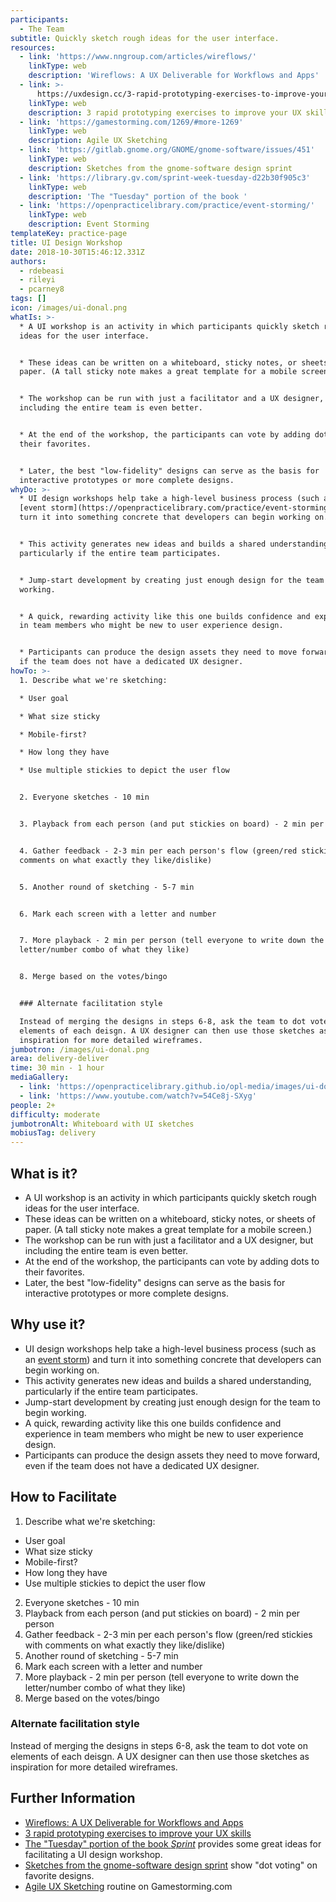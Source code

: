 ```yaml
---
participants:
  - The Team
subtitle: Quickly sketch rough ideas for the user interface.
resources:
  - link: 'https://www.nngroup.com/articles/wireflows/'
    linkType: web
    description: 'Wireflows: A UX Deliverable for Workflows and Apps'
  - link: >-
      https://uxdesign.cc/3-rapid-prototyping-exercises-to-improve-your-skills-in-ux-design-f2c8b2d690b3
    linkType: web
    description: 3 rapid prototyping exercises to improve your UX skills
  - link: 'https://gamestorming.com/1269/#more-1269'
    linkType: web
    description: Agile UX Sketching
  - link: 'https://gitlab.gnome.org/GNOME/gnome-software/issues/451'
    linkType: web
    description: Sketches from the gnome-software design sprint
  - link: 'https://library.gv.com/sprint-week-tuesday-d22b30f905c3'
    linkType: web
    description: 'The "Tuesday" portion of the book '
  - link: 'https://openpracticelibrary.com/practice/event-storming/'
    linkType: web
    description: Event Storming
templateKey: practice-page
title: UI Design Workshop
date: 2018-10-30T15:46:12.331Z
authors:
  - rdebeasi
  - rileyi
  - pcarney8
tags: []
icon: /images/ui-donal.png
whatIs: >-
  * A UI workshop is an activity in which participants quickly sketch rough
  ideas for the user interface.


  * These ideas can be written on a whiteboard, sticky notes, or sheets of
  paper. (A tall sticky note makes a great template for a mobile screen.)


  * The workshop can be run with just a facilitator and a UX designer, but
  including the entire team is even better.


  * At the end of the workshop, the participants can vote by adding dots to
  their favorites.


  * Later, the best "low-fidelity" designs can serve as the basis for
  interactive prototypes or more complete designs.
whyDo: >-
  * UI design workshops help take a high-level business process (such as an
  [event storm](https://openpracticelibrary.com/practice/event-storming/)) and
  turn it into something concrete that developers can begin working on.


  * This activity generates new ideas and builds a shared understanding,
  particularly if the entire team participates.


  * Jump-start development by creating just enough design for the team to begin
  working.


  * A quick, rewarding activity like this one builds confidence and experience
  in team members who might be new to user experience design.


  * Participants can produce the design assets they need to move forward, even
  if the team does not have a dedicated UX designer.
howTo: >-
  1. Describe what we're sketching:

  * User goal

  * What size sticky

  * Mobile-first?

  * How long they have

  * Use multiple stickies to depict the user flow


  2. Everyone sketches - 10 min


  3. Playback from each person (and put stickies on board) - 2 min per person


  4. Gather feedback - 2-3 min per each person's flow (green/red stickies with
  comments on what exactly they like/dislike)


  5. Another round of sketching - 5-7 min


  6. Mark each screen with a letter and number


  7. More playback - 2 min per person (tell everyone to write down the
  letter/number combo of what they like)


  8. Merge based on the votes/bingo


  ### Alternate facilitation style

  Instead of merging the designs in steps 6-8, ask the team to dot vote on
  elements of each deisgn. A UX designer can then use those sketches as
  inspiration for more detailed wireframes.
jumbotron: /images/ui-donal.png
area: delivery-deliver
time: 30 min - 1 hour
mediaGallery:
  - link: 'https://openpracticelibrary.github.io/opl-media/images/ui-donal.png'
  - link: 'https://www.youtube.com/watch?v=54Ce8j-SXyg'
people: 2+
difficulty: moderate
jumbotronAlt: Whiteboard with UI sketches
mobiusTag: delivery
---
```

## What is it?

- A UI workshop is an activity in which participants quickly sketch rough ideas for the user interface.
- These ideas can be written on a whiteboard, sticky notes, or sheets of paper. (A tall sticky note makes a great template for a mobile screen.)
- The workshop can be run with just a facilitator and a UX designer, but including the entire team is even better.
- At the end of the workshop, the participants can vote by adding dots to their favorites.
- Later, the best "low-fidelity" designs can serve as the basis for interactive prototypes or more complete designs.

## Why use it?

- UI design workshops help take a high-level business process (such as an [event storm](https://openpracticelibrary.com/practice/event-storming/)) and turn it into something concrete that developers can begin working on.
- This activity generates new ideas and builds a shared understanding, particularly if the entire team participates.
- Jump-start development by creating just enough design for the team to begin working.
- A quick, rewarding activity like this one builds confidence and experience in team members who might be new to user experience design.
- Participants can produce the design assets they need to move forward, even if the team does not have a dedicated UX designer.

## How to Facilitate

1. Describe what we're sketching:

- User goal
- What size sticky
- Mobile-first?
- How long they have
- Use multiple stickies to depict the user flow

2. Everyone sketches - 10 min
3. Playback from each person (and put stickies on board) - 2 min per person
4. Gather feedback - 2-3 min per each person's flow (green/red stickies with comments on what exactly they like/dislike)
5. Another round of sketching - 5-7 min
6. Mark each screen with a letter and number
7. More playback - 2 min per person (tell everyone to write down the letter/number combo of what they like)
8. Merge based on the votes/bingo

### Alternate facilitation style

Instead of merging the designs in steps 6-8, ask the team to dot vote on elements of each deisgn. A UX designer can then use those sketches as inspiration for more detailed wireframes.

## Further Information

- [Wireflows: A UX Deliverable for Workflows and Apps](https://www.nngroup.com/articles/wireflows/)
- [3 rapid prototyping exercises to improve your UX skills](https://uxdesign.cc/3-rapid-prototyping-exercises-to-improve-your-skills-in-ux-design-f2c8b2d690b3)
- [The "Tuesday" portion of the book _Sprint_](https://library.gv.com/sprint-week-tuesday-d22b30f905c3) provides some great ideas for facilitating a UI design workshop.
- [Sketches from the gnome-software design sprint](https://gitlab.gnome.org/GNOME/gnome-software/issues/451) show "dot voting" on favorite designs.
- [Agile UX Sketching](https://gamestorming.com/1269/#more-1269) routine on Gamestorming.com
